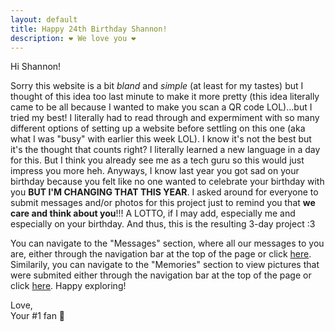 ```yaml
---
layout: default
title: Happy 24th Birthday Shannon!
description: ❤️ We love you ❤️ 
---
```



Hi Shannon!

Sorry this website is a bit _bland_ and _simple_ (at least for my tastes) but I thought of this idea too last minute to make it more pretty (this idea literally came to be all because I wanted to make you scan a QR code LOL)...but I tried my best! I literally had to read through and expermiment with so many different options of setting up a website before settling on this one (aka what I was "busy" with earlier this week LOL). I know it's not the best but it's the thought that counts right? I literally learned a new language in a day for this. But I think you already see me as a tech guru so this would just impress you more heh. Anyways, I know last year you got sad on your birthday because you felt like no one wanted to celebrate your birthday with you **BUT I'M CHANGING THAT THIS YEAR**. I asked around for everyone to submit messages and/or photos for this project just to remind you that **we care and think about you**!!! A LOTTO, if I may add, especially me and especially on your birthday. And thus, this is the resulting 3-day project :3 

You can navigate to the "Messages" section, where all our messages to you are, either through the navigation bar at the top of the page or click [here](./messages.html). Similarily, you can navigate to the "Memories" section to view pictures that were submited either through the navigation bar at the top of the page or click [here](./memories.html). Happy exploring!

Love,  
Your #1 fan 💜 
